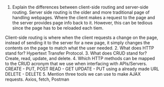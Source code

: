 1. Explain the differences between client-side routing and server-side routing.
Server side routing is the older and more traditional page of handling webpages. Where the client makes a request to the page and the server provides page info back to it. However, this can be tedious since the page has to be reloaded each tiem.

Client-side routing is where when the client requests a change on the page, instead of sending it to the server for a new page, it simply changes the contents on the page to match what the user needed. 
2. What does HTTP stand for?
Hypertext Transfer Protocol. 
3. What does CRUD stand for?
Create, read, update, and delete.
4. Which HTTP methods can be mapped to the CRUD acronym that we use when interfacing with APIs/Servers.
CREATE - PUT, POST
READ - GET
UPDATE - PUT using a already made URL
DELETE - DELETE 
5. Mention three tools we can use to make AJAX requests.
Axios, fetch, Postman
